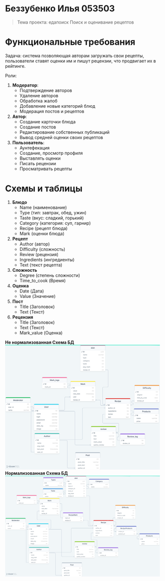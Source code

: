 # Беззубенко Илья 053503
> Тема проекта: едапоиск
		Поиск и оценивание рецептов

# Функциональные требования

Задача: система позволяющая авторам загружать свои рецепты, пользователи ставят оценки им и пишут рецензии, что продвигает их в рейтинге.

Роли:
 1. **Модератор**: 		
	- Подтверждение авторов
	- Удаление авторов
	- Обработка жалоб
	- Добавление новые категорий блюд
	- Модерация постов и рецептов
 2. **Автор**:
	- Создание карточки блюда
	- Создание постов
	- Редактирование собственных публикаций
	- Вывод средней оценки своих рецептов
 3. **Пользователь**:
	- Аунтефекация
	- Создание, просмотр профиля
	- Выставлять оценки
	- Писать рецензии
	- Просматривать рецепты
	
#  Схемы и таблицы
 1. **Блюдо**	
	 - Name (наименование) 
	 - Type (тип: завтрак, обед, ужин) 
	 - Taste (вкус: сладкий, горький) 
	 - Category (категория: суп, гарнир) 
	 - Recipe  (рецепт блюда)
	 - Mark  (оценки блюда)
 2. **Рецепт** 
	- Author (автор)
	- Difficulty (сложность)
	- Review (рецензия)
	- Ingredients (ингредиенты)
	- Text (текст рецепта)
 3. **Сложность** 
	- Degree (степень сложности)
	- Time_to_cook (Время)
 4. **Оценка** 
	- Date (Дата)
	- Value (Значение)
 5. **Пост** 
	- Title (Заголовок)
	- Text (Текст)
 6. **Рецензия**
	- Title (Заголовок)
	- Text (Текст)
	- Mark_value (Оценка)


**Не нормализованная Схема БД**
![not_normilize_db](https://github.com/theayo/SUBD/blob/main/doc/nn_scheme.png)
**Нормализованная Схема БД**
![normilize_db](https://github.com/theayo/SUBD/blob/main/doc/scheme.png)

